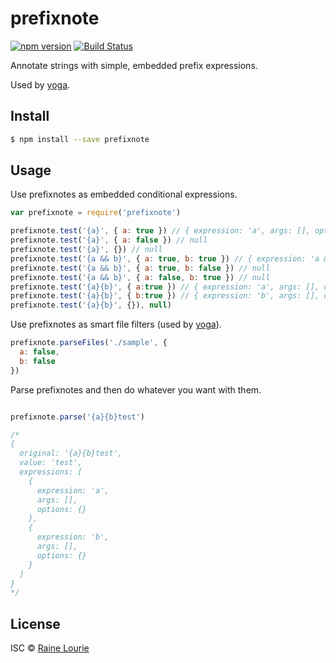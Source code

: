 # prefixnote
[![npm version](https://img.shields.io/npm/v/prefixnote.svg)](https://npmjs.org/package/prefixnote) 
[![Build Status](https://travis-ci.org/metaraine/prefixnote.svg?branch=master)](https://travis-ci.org/metaraine/prefixnote)

Annotate strings with simple, embedded prefix expressions.

Used by [yoga](https://github.com/metaraine/yoga).

## Install

```sh
$ npm install --save prefixnote
```


## Usage

Use prefixnotes as embedded conditional expressions.

```js
var prefixnote = require('prefixnote')

prefixnote.test('{a}', { a: true }) // { expression: 'a', args: [], options: {} })
prefixnote.test('{a}', { a: false }) // null
prefixnote.test('{a}', {}) // null
prefixnote.test('{a && b}', { a: true, b: true }) // { expression: 'a && b', args: [], options: {} })
prefixnote.test('{a && b}', { a: true, b: false }) // null
prefixnote.test('{a && b}', { a: false, b: true }) // null
prefixnote.test('{a}{b}', { a:true }) // { expression: 'a', args: [], options: {} })
prefixnote.test('{a}{b}', { b:true }) // { expression: 'b', args: [], options: {} })
prefixnote.test('{a}{b}', {}), null)
```

Use prefixnotes as smart file filters (used by [yoga](https://github.com/metaraine/yoga)).

```js
prefixnote.parseFiles('./sample', {
  a: false,
  b: false
})
```

Parse prefixnotes and then do whatever you want with them.

```js

prefixnote.parse('{a}{b}test')

/*
{
  original: '{a}{b}test',
  value: 'test',
  expressions: [
    {
      expression: 'a',
      args: [],
      options: {}
    },
    {
      expression: 'b',
      args: [],
      options: {}
    }
  ]
}
*/
```


## License

ISC © [Raine Lourie](https://github.com/metaraine)
